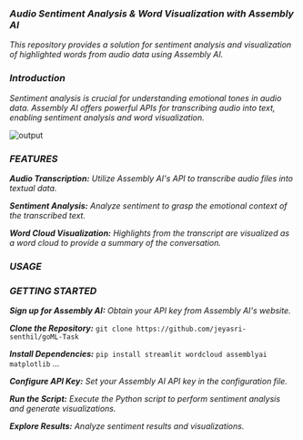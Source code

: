 ### ***Audio Sentiment Analysis & Word Visualization with Assembly AI***

*This repository provides a solution for sentiment analysis and visualization of highlighted words from audio data using Assembly AI.*

### ***Introduction***

*Sentiment analysis is crucial for understanding emotional tones in audio data. Assembly AI offers powerful APIs for transcribing audio into text, enabling sentiment analysis and word visualization.*

![output](https://github.com/jeyasri-senthil/goML-Task/assets/108861190/497cbb51-3dad-4cc9-9e80-7c51274d1a06)


### ***FEATURES***

***Audio Transcription:*** *Utilize Assembly AI's API to transcribe audio files into textual data.*

***Sentiment Analysis:*** *Analyze sentiment to grasp the emotional context of the transcribed text.*

***Word Cloud Visualization:*** *Highlights from the transcript are visualized as a word cloud to provide a summary of the conversation.*

### ***USAGE***

### ***GETTING STARTED***

***Sign up for Assembly AI:*** *Obtain your API key from Assembly AI's website.*

***Clone the Repository:*** `git clone https://github.com/jeyasri-senthil/goML-Task`

***Install Dependencies:*** `pip install streamlit wordcloud assemblyai matplotlib` ...

***Configure API Key:*** *Set your Assembly AI API key in the configuration file.*

***Run the Script:*** *Execute the Python script to perform sentiment analysis and generate visualizations.*

***Explore Results:*** *Analyze sentiment results and visualizations.*
